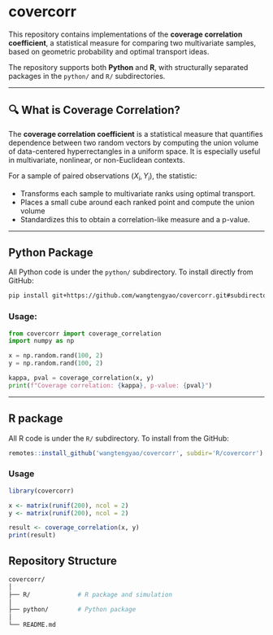 # covercorr

This repository contains implementations of the **coverage correlation coefficient**, a statistical measure for comparing two multivariate samples, based on geometric probability and optimal transport ideas.

The repository supports both **Python** and **R**, with structurally separated packages in the `python/` and `R/` subdirectories.

---

## 🔍 What is Coverage Correlation?

The **coverage correlation coefficient** is a statistical measure that quantifies dependence between two random vectors by computing the union volume of data-centered hyperrectangles in a uniform space. It is especially useful in multivariate, nonlinear, or non-Euclidean contexts.

For a sample of paired observations $(X_i, Y_i)$, the statistic:

- Transforms each sample to multivariate ranks using optimal transport.
- Places a small cube around each ranked point and compute the union volume
- Standardizes this to obtain a correlation-like measure and a p-value.

---

## Python Package

All Python code is under the `python/` subdirectory. To install directly from GitHub:

```bash
pip install git+https://github.com/wangtengyao/covercorr.git#subdirectory=python
```

### Usage:

```python
from covercorr import coverage_correlation
import numpy as np

x = np.random.rand(100, 2)
y = np.random.rand(100, 2)

kappa, pval = coverage_correlation(x, y)
print(f"Coverage correlation: {kappa}, p-value: {pval}")
```

---

## R package

All R code is under the `R/` subdirectory. To install from the GitHub:

```r
remotes::install_github('wangtengyao/covercorr', subdir='R/covercorr')
```

### Usage

```r
library(covercorr)

x <- matrix(runif(200), ncol = 2)
y <- matrix(runif(200), ncol = 2)

result <- coverage_correlation(x, y)
print(result)
```

## Repository Structure

```bash
covercorr/
│
├── R/             # R package and simulation
│
├── python/        # Python package
│
└── README.md
```
